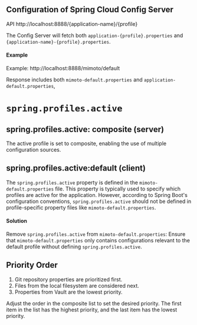 ## Configuration of Spring Cloud Config Server
API http://localhost:8888/{application-name}/{profile}

The Config Server will fetch both `application-{profile}.properties` and `{application-name}-{profile}.properties`.

#### Example

Example: http://localhost:8888/mimoto/default


Response includes both ```mimoto-default.properties``` and ```application-default.properties```,


# `spring.profiles.active`

## spring.profiles.active: composite (server)
The active profile is set to composite, enabling the use of multiple configuration sources.

## spring.profiles.active:default (client)
The `spring.profiles.active` property is defined in the `mimoto-default.properties` file. This property is typically used to specify which profiles are active for the application. However, according to Spring Boot's configuration conventions, `spring.profiles.active` should not be defined in profile-specific property files like `mimoto-default.properties`.

#### Solution

Remove `spring.profiles.active` from `mimoto-default.properties`: Ensure that `mimoto-default.properties` only contains configurations relevant to the default profile without defining `spring.profiles.active`.

## Priority Order

1. Git repository properties are prioritized first.
2. Files from the local filesystem are considered next.
3. Properties from Vault are the lowest priority.

Adjust the order in the composite list to set the desired priority. The first item in the list has the highest priority, and the last item has the lowest priority.